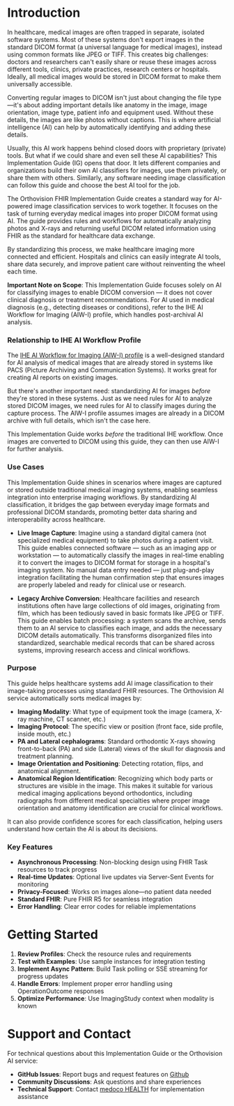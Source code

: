 # Introduction

In healthcare, medical images are often trapped in separate, isolated software systems. Most of these systems don't export images in the standard DICOM format (a universal language for medical images), instead using common formats like JPEG or TIFF. This creates big challenges: doctors and researchers can't easily share or reuse these images across different tools, clinics, private practices, research centers or hospitals. Ideally, all medical images would be stored in DICOM format to make them universally accessible.

Converting regular images to DICOM isn't just about changing the file type—it's about adding important details like anatomy in the image, image orientation, image type, patient info and equipment used. Without these details, the images are like photos without captions. This is where artificial intelligence (AI) can help by automatically identifying and adding these details.

Usually, this AI work happens behind closed doors with proprietary (private) tools. But what if we could share and even sell these AI capabilities? This Implementation Guide (IG) opens that door. It lets different companies and organizations build their own AI classifiers for images, use them privately, or share them with others. Similarly, any software needing image classification can follow this guide and choose the best AI tool for the job.

The Orthovision FHIR Implementation Guide creates a standard way for AI-powered image classification services to work together. It focuses on the task of turning everyday medical images into proper DICOM format using AI. The guide provides rules and workflows for automatically analyzing photos and X-rays and returning useful DICOM related information using FHIR as the standard for healthcare data exchange.

By standardizing this process, we make healthcare imaging more connected and efficient. Hospitals and clinics can easily integrate AI tools, share data securely, and improve patient care without reinventing the wheel each time.

**Important Note on Scope**: This Implementation Guide focuses solely on AI for classifying images to enable DICOM conversion — it does not cover clinical diagnosis or treatment recommendations. For AI used in medical diagnosis (e.g., detecting diseases or conditions), refer to the IHE AI Workflow for Imaging (AIW-I) profile, which handles post-archival AI analysis.

### Relationship to IHE AI Workflow Profile

The [IHE AI Workflow for Imaging (AIW-I) profile](https://profiles.ihe.net/RAD/AIW-I/) is a well-designed standard for AI analysis of medical images that are already stored in systems like PACS (Picture Archiving and Communication Systems). It works great for creating AI reports on existing images.

But there's another important need: standardizing AI for images *before* they're stored in these systems. Just as we need rules for AI to analyze stored DICOM images, we need rules for AI to classify images during the capture process. The AIW-I profile assumes images are already in a DICOM archive with full details, which isn't the case here.

This Implementation Guide works *before* the traditional IHE workflow. Once images are converted to DICOM using this guide, they can then use AIW-I for further analysis.

### Use Cases

This Implementation Guide shines in scenarios where images are captured or stored outside traditional medical imaging systems, enabling seamless integration into enterprise imaging workflows. By standardizing AI classification, it bridges the gap between everyday image formats and professional DICOM standards, promoting better data sharing and interoperability across healthcare.

- **Live Image Capture**: Imagine using a standard digital camera (not specialized medical equipment) to take photos during a patient visit. This guide enables connected software — such as an imaging app or workstation — to automatically classify the images in real-time enabling it to convert the images to DICOM format for storage in a hospital's imaging system. No manual data entry needed — just plug-and-play integration facilitating the human confirmation step that ensures images are properly labeled and ready for clinical use or research.
  
- **Legacy Archive Conversion**: Healthcare facilities and research institutions often have large collections of old images, originating from film, which has been tediously saved in basic formats like JPEG or TIFF. This guide enables batch processing: a system scans the archive, sends them to an AI service to classifies each image, and adds the necessary DICOM details automatically. This transforms disorganized files into standardized, searchable medical records that can be shared across systems, improving research access and clinical workflows.

### Purpose

This guide helps healthcare systems add AI image classification to their image-taking processes using standard FHIR resources. The Orthovision AI service automatically sorts medical images by:

- **Imaging Modality**: What type of equipment took the image (camera, X-ray machine, CT scanner, etc.)
- **Imaging Protocol**: The specific view or position (front face, side profile, inside mouth, etc.)
- **PA and Lateral cephalograms**: Standard orthodontic X-rays showing front-to-back (PA) and side (Lateral) views of the skull for diagnosis and treatment planning.
- **Image Orientation and Positioning**: Detecting rotation, flips, and anatomical alignment.
- **Anatomical Region Identification**: Recognizing which body parts or structures are visible in the image. This makes it suitable for various medical imaging applications beyond orthodontics, including radiographs from different medical specialties where proper image orientation and anatomy identification are crucial for clinical workflows.

It can also provide confidence scores for each classification, helping users understand how certain the AI is about its decisions.

### Key Features

- **Asynchronous Processing**: Non-blocking design using FHIR Task resources to track progress
- **Real-time Updates**: Optional live updates via Server-Sent Events for monitoring
- **Privacy-Focused**: Works on images alone—no patient data needed
- **Standard FHIR**: Pure FHIR R5 for seamless integration
- **Error Handling**: Clear error codes for reliable implementations

# Getting Started

1. **Review Profiles**: Check the resource rules and requirements
2. **Test with Examples**: Use sample instances for integration testing
3. **Implement Async Pattern**: Build Task polling or SSE streaming for progress updates
4. **Handle Errors**: Implement proper error handling using OperationOutcome responses
5. **Optimize Performance**: Use ImagingStudy context when modality is known

# Support and Contact

For technical questions about this Implementation Guide or the Orthovision AI service:

- **GitHub Issues**: Report bugs and request features on [Github](https://github.com/medoco-health/orthovision-ai-ig/issues)
- **Community Discussions**: Ask questions and share experiences  
- **Technical Support**: Contact [medoco HEALTH](https://medoco.health) for implementation assistance
